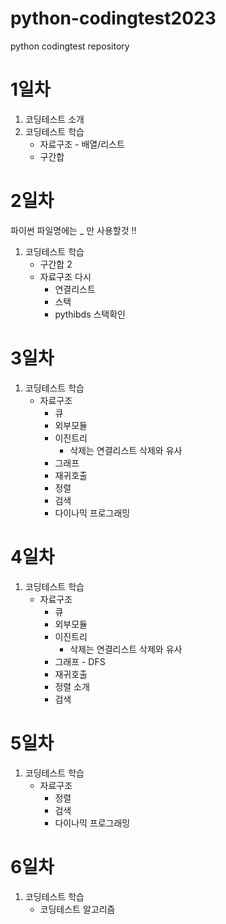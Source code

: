 # python-codingtest2023
python codingtest repository

# 1일차
1. 코딩테스트 소개
2. 코딩테스트 학습
    - 자료구조 - 배열/리스트
    - 구간합

# 2일차
파이썬 파일명에는 _ 만 사용할것 !!

1. 코딩테스트 학습
    - 구간합 2
    - 자료구조 다시
        - 연결리스트
        - 스택
        - pythibds 스택확인
       

# 3일차
1. 코딩테스트 학습
    - 자료구조
        - 큐
        - 외부모듈
        - 이진트리
            - 삭제는 연결리스트 삭제와 유사
        - 그래프
        - 재귀호출
        - 정렬
        - 검색
        - 다이나믹 프로그래밍

# 4일차
1. 코딩테스트 학습
    - 자료구조
        - 큐
        - 외부모듈
        - 이진트리
            - 삭제는 연결리스트 삭제와 유사
        - 그래프 - DFS
        - 재귀호출
        - 정렬 소개
        - 검색


# 5일차
1. 코딩테스트 학습
    - 자료구조
        - 정렬
        - 검색
        - 다이나믹 프로그래밍

# 6일차
1. 코딩테스트 학습
    - 코딩테스트 알고리즘